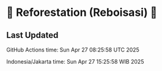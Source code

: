 
# 🌳 Reforestation (Reboisasi) 🌲

## Last Updated

GitHub Actions time: Sun Apr 27 08:25:58 UTC 2025

Indonesia/Jakarta time: Sun Apr 27 15:25:58 WIB 2025
